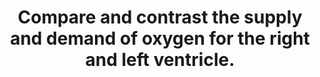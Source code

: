 ---
title: "Compare and contrast the supply and demand of oxygen for the right and left ventricle."
entityType: SAQ
exam: PEX
college: CICM
year: 2016
sitting: B
question: 07
passRate: 29
EC_expectedDomains:
- "An integrated answer to supply and demand of oxygen was expected, as a comparison between the right and left ventricles."
- "It was expected answers would comment on the phasic nature of coronary blood flow which differs between left and right and the consequence of this to subendocardial oxygen supply during systole usually."
EC_extraCredit:
- "Better answers noted that oxygen supply can only be increased to cope with increased demand only by increased coronary blood flow."
EC_errorsCommon:
- "Many candidates concentrated on differences not similarities."
- "Myocardial oxygen demand was in general poorly described."
---